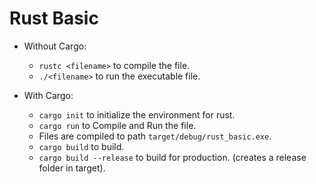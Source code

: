 # Rust Basic

- Without Cargo:
    - `rustc <filename>` to compile the file.
    - `./<filename>` to run the executable file.

- With Cargo:
    - `cargo init` to initialize the environment for rust.
    - `cargo run` to Compile and Run the file.
    - Files are compiled to path `target/debug/rust_basic.exe`.
    - `cargo build` to build.
    - `cargo build --release` to build for production. (creates a release folder in target).
